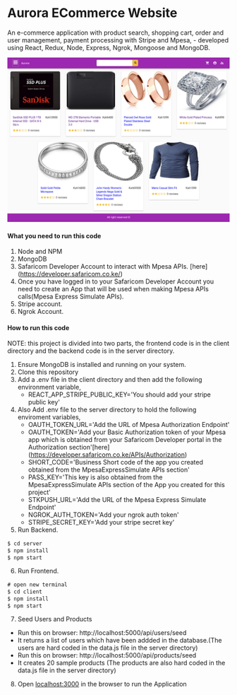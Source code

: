# Aurora ECommerce Website

An e-commerce application with product search, shopping cart, order and user management, payment processing with Stripe and Mpesa,  - developed using React, Redux, Node, Express, Ngrok, Mongoose and MongoDB.

![aurora](/template/images/Aurora.png)

#### What you need to run this code
1. Node and NPM 
2. MongoDB
3. Safaricom Developer Account to interact with Mpesa APIs. [here] (https://developer.safaricom.co.ke/)
4. Once you have logged in to your Safaricom Developer Account you need to create an App that will be used when making Mpesa APIs calls(Mpesa Express Simulate APIs).
4. Stripe account.
5. Ngrok Account.

####  How to run this code
NOTE: this project is divided into two parts, the frontend code is in the client directory and the backend code is in the server directory.

1. Ensure MongoDB is installed and running on your system.
2. Clone this repository
3. Add a .env file in the client directory and then add the following environment variable,
   - REACT_APP_STRIPE_PUBLIC_KEY='You should add your stripe public key'
4. Also Add .env file to the server directory to hold the following enviroment variables,
   - OAUTH_TOKEN_URL='Add the URL of Mpesa Authorization Endpoint'
   - OAUTH_TOKEN='Add your Basic Authorization token of your Mpesa app which is obtained from your Safaricom Developer portal in the Authorization section'[here] (https://developer.safaricom.co.ke/APIs/Authorization)
   - SHORT_CODE='Business Short code of the app you created obtained from the MpesaExpressSimulate APIs section'
   - PASS_KEY='This key is also obtained from the MpesaExpressSimulate APIs section of the App you created for this project'
   - STKPUSH_URL='Add the URL of the Mpesa Express Simulate Endpoint'
   - NGROK_AUTH_TOKEN='Add your ngrok auth token'
   - STRIPE_SECRET_KEY='Add your stripe secret key'
5. Run Backend.
```
$ cd server
$ npm install
$ npm start
```
6. Run Frontend.
```
# open new terminal
$ cd client
$ npm install
$ npm start
```
7. Seed Users and Products
- Run this on browser: http://localhost:5000/api/users/seed
- It returns a list of users which have been addded in the database.(The users are hard coded in the data.js file in the server directory)
- Run this on browser: http://localhost:5000/api/products/seed
- It creates 20 sample products (The products are also hard coded in the data.js file in the server directory)
8. Open [localhost:3000](http://localhost:3000/) in the browser to run the Application
